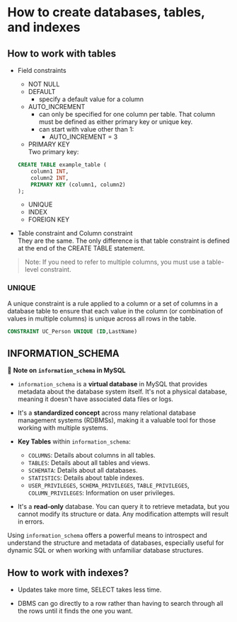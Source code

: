 # How to create databases, tables, and indexes

## How to work with tables

- Field constraints
  - NOT NULL
  - DEFAULT
    - specify a default value for a column
  - AUTO_INCREMENT
    - can only be specified for one column per table. That column must be defined as either primary key or unique key.
    - can start with value other than 1:
        - AUTO_INCREMENT = 3
  - PRIMARY KEY  
  Two primary key:
  ```sql
  CREATE TABLE example_table (
      column1 INT,
      column2 INT,
      PRIMARY KEY (column1, column2)
  );
  ```
  - UNIQUE
  - INDEX
  - FOREIGN KEY

- Table constraint and Column constraint  
They are the same. The only difference is that table constraint is defined at the end of the CREATE TABLE statement.
> Note: If you need to refer to multiple columns, you must use a table-level constraint.

### UNIQUE
A unique constraint is a rule applied to a column or a set of columns in a database table to ensure that each value in the column (or combination of values in multiple columns) is unique across all rows in the table.

```sql
CONSTRAINT UC_Person UNIQUE (ID,LastName)
```

## INFORMATION_SCHEMA

📌 **Note on `information_schema` in MySQL**

- `information_schema` is a **virtual database** in MySQL that provides metadata about the database system itself. It's not a physical database, meaning it doesn't have associated data files or logs.

- It's a **standardized concept** across many relational database management systems (RDBMSs), making it a valuable tool for those working with multiple systems.

- **Key Tables** within `information_schema`:
  - `COLUMNS`: Details about columns in all tables.
  - `TABLES`: Details about all tables and views.
  - `SCHEMATA`: Details about all databases.
  - `STATISTICS`: Details about table indexes.
  - `USER_PRIVILEGES`, `SCHEMA_PRIVILEGES`, `TABLE_PRIVILEGES`, `COLUMN_PRIVILEGES`: Information on user privileges.

- It's a **read-only** database. You can query it to retrieve metadata, but you cannot modify its structure or data. Any modification attempts will result in errors.

Using `information_schema` offers a powerful means to introspect and understand the structure and metadata of databases, especially useful for dynamic SQL or when working with unfamiliar database structures.

## How to work with indexes?

- Updates take more time, SELECT takes less time.

- DBMS can go directly to a row rather than having to search through all the rows until it finds the one you want.